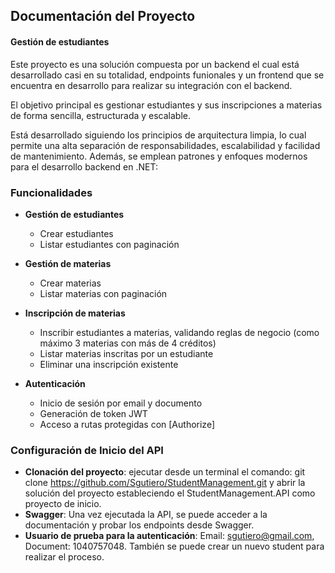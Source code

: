 ## Documentación del Proyecto

#### Gestión de estudiantes

Este proyecto es una solución compuesta por un backend el cual está desarrollado casi en su totalidad, endpoints funionales y un frontend que se encuentra en desarrollo para realizar su integración con el backend.

El objetivo principal es gestionar estudiantes y sus inscripciones a materias de forma sencilla, estructurada y escalable.

Está desarrollado siguiendo los principios de arquitectura limpia, lo cual permite una alta separación de responsabilidades, escalabilidad y facilidad de mantenimiento. Además, se emplean patrones y enfoques modernos para el desarrollo backend en .NET:

### Funcionalidades

- **Gestión de estudiantes**
  - Crear estudiantes
  - Listar estudiantes con paginación

- **Gestión de materias**
  - Crear materias
  - Listar materias con paginación

- **Inscripción de materias**
  - Inscribir estudiantes a materias, validando reglas de negocio (como máximo 3 materias con más de 4 créditos)
  - Listar materias inscritas por un estudiante
  - Eliminar una inscripción existente

- **Autenticación**
  - Inicio de sesión por email y documento
  - Generación de token JWT
  - Acceso a rutas protegidas con [Authorize]

### Configuración de Inicio del API

- **Clonación del proyecto**: ejecutar desde un terminal el comando:
  git clone https://github.com/Sgutiero/StudentManagement.git y abrir la solución del proyecto estableciendo el StudentManagement.API como proyecto de inicio.
- **Swagger**: Una vez ejecutada la API, se puede acceder a la documentación y probar los endpoints desde Swagger.
- **Usuario de prueba para la autenticación**: Email: sgutiero@gmail.com, Document: 1040757048. También se puede crear un nuevo student para realizar el proceso.
